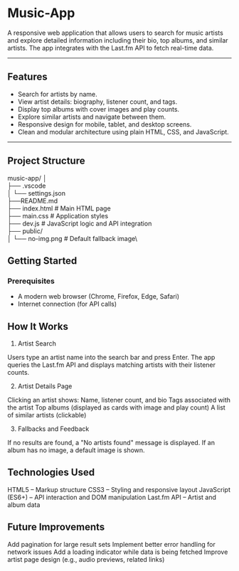 # Music-App

A responsive web application that allows users to search for music artists and explore detailed information including their bio, top albums, and similar artists. The app integrates with the Last.fm API to fetch real-time data.

---

## Features

- Search for artists by name.
- View artist details: biography, listener count, and tags.
- Display top albums with cover images and play counts.
- Explore similar artists and navigate between them.
- Responsive design for mobile, tablet, and desktop screens.
- Clean and modular architecture using plain HTML, CSS, and JavaScript.

---

## Project Structure

music-app/
│\
├── .vscode\
│    └── settings.json\
├──README.md\
├── index.html # Main HTML page\
├── main.css # Application styles\
├── dev.js # JavaScript logic and API integration\
├── public/\
│   └── no-img.png # Default fallback image\

## Getting Started

### Prerequisites

- A modern web browser (Chrome, Firefox, Edge, Safari)
- Internet connection (for API calls)

## How It Works

1. Artist Search

Users type an artist name into the search bar and press Enter.
The app queries the Last.fm API and displays matching artists with their listener counts.

2. Artist Details Page

Clicking an artist shows:
Name, listener count, and bio
Tags associated with the artist
Top albums (displayed as cards with image and play count)
A list of similar artists (clickable)

3. Fallbacks and Feedback

If no results are found, a "No artists found" message is displayed.
If an album has no image, a default image is shown.

## Technologies Used

HTML5 – Markup structure
CSS3 – Styling and responsive layout
JavaScript (ES6+) – API interaction and DOM manipulation
Last.fm API
 – Artist and album data

## Future Improvements

Add pagination for large result sets
Implement better error handling for network issues
Add a loading indicator while data is being fetched
Improve artist page design (e.g., audio previews, related links)